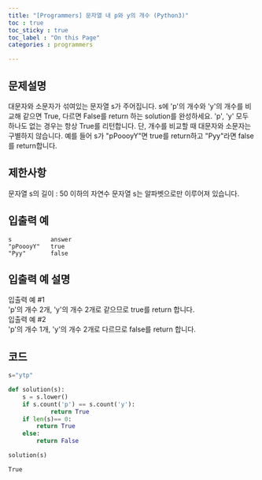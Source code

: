 ```yaml
---
title: "[Programmers] 문자열 내 p와 y의 개수 (Python3)"
toc : true
toc_sticky : true
toc_label : "On this Page"
categories : programmers

---
```

## 문제설명
대문자와 소문자가 섞여있는 문자열 s가 주어집니다. s에 'p'의 개수와 'y'의 개수를 비교해 같으면 True, 다르면 False를 return 하는 solution를 완성하세요. 'p', 'y' 모두 하나도 없는 경우는 항상 True를 리턴합니다. 단, 개수를 비교할 때 대문자와 소문자는 구별하지 않습니다.
예를 들어 s가 "pPoooyY"면 true를 return하고 "Pyy"라면 false를 return합니다.

## 제한사항
문자열 s의 길이 : 50 이하의 자연수
문자열 s는 알파벳으로만 이루어져 있습니다.

## 입출력 예
```
s	        answer
"pPoooyY"	true
"Pyy"	    false
```

## 입출력 예 설명
입출력 예 #1    
'p'의 개수 2개, 'y'의 개수 2개로 같으므로 true를 return 합니다.   
입출력 예 #2   
'p'의 개수 1개, 'y'의 개수 2개로 다르므로 false를 return 합니다.   

## 코드 


```python
s="ytp"
```


```python
def solution(s):
    s = s.lower()
    if s.count('p') == s.count('y'):
            return True
    if len(s)== 0:
        return True
    else: 
        return False
```


```python
solution(s)
```




    True



